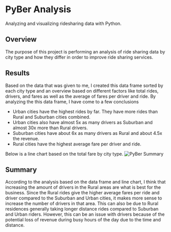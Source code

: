 # PyBer Analysis
Analyzing and visualizing ridesharing data with Python.
## Overview
The purpose of this project is performing an analysis of ride sharing data by city type and how they differ in order to improve ride sharing services.
## Results

Based on the data that was given to me, I created this data frame sorted by each city type and an overview based on different factors like total rides, drivers, and fares as well as the average of fares per driver and ride.
By analyzing the this data frame, I have come to a few conclusions
- Urban cities have the highest rides by far. They have more rides than Rural and Suburban cities combined.
- Urban cities also have almost 5x as many drivers as Suburban and almost 30x more than Rural drivers.
- Suburban cities have about 6x as many drivers as Rural and about 4.5x the revenue.
- Rural cities have the highest average fare per driver and ride.

Below is a line chart based on the total fare by city type.
![PyBer Summary](https://user-images.githubusercontent.com/97491577/152704605-39e879b3-1409-406c-afa7-a69a928cbae2.png)
## Summary
According to the analysis based on the data frame and line chart, I think that increasing the amount of drivers in the Rural areas are what is best for the business. Since the Rural rides give the higher average fares per ride and driver compared to the Suburban and Urban cities, it makes more sense to increase the number of drivers in that area. This can also be due to Rural residences generally taking longer distance rides compared to Suburban and Urban riders. However, this can be an issue with drivers because of the potential loss of revenue during busy hours of the day due to the time and distance.
